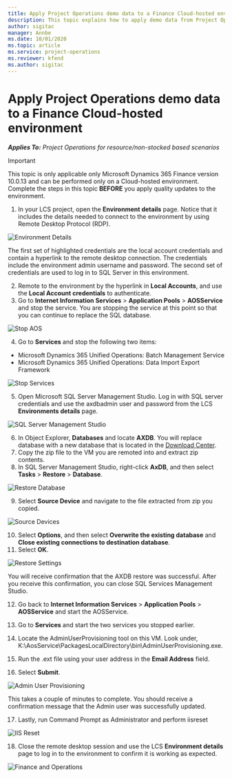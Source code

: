 ```yaml
---
title: Apply Project Operations demo data to a Finance Cloud-hosted environment
description: This topic explains how to apply demo data from Project Operations to a Dynamics 365 Finance Cloud-hosted environment.
author: sigitac
manager: Annbe
ms.date: 10/01/2020
ms.topic: article
ms.service: project-operations
ms.reviewer: kfend 
ms.author: sigitac
---
```


# Apply Project Operations demo data to a Finance Cloud-hosted environment

_**Applies To:** Project Operations for resource/non-stocked based scenarios_

> [!IMPORTANT]
> This topic is only applicable only Microsoft Dynamics 365 Finance version 10.0.13 and can be performed only on a Cloud-hosted environment. Complete the steps in this topic **BEFORE** you apply quality updates to the environment.

1. In your LCS project, open the **Environment details** page. Notice that it includes the details needed to connect to the environment by using Remote Desktop Protocol (RDP).

![Environment Details](./media/1EnvironmentDetails.png)

The first set of highlighted credentials are the local account credentials and contain a hyperlink to the remote desktop connection. The credentials include the environment admin username and password. The second set of credentials are used to log in to SQL Server in this environment.

2. Remote to the environment by the hyperlink in **Local Accounts**, and use the **Local Account credentials** to authenticate.
3. Go to **Internet Information Services** > **Application Pools** > **AOSService** and stop the service. You are stopping the service at this point so that you can continue to replace the SQL database.

![Stop AOS](./media/2StopAOS.png)

4. Go to **Services** and stop the following two items:

- Microsoft Dynamics 365 Unified Operations: Batch Management Service
- Microsoft Dynamics 365 Unified Operations: Data Import Export Framework

![Stop Services](./media/3StopServices.png)

5. Open Microsoft SQL Server Management Studio. Log in with SQL server credentials and use the axdbadmin user and password from the LCS **Environments details** page.

![SQL Server Management Studio](./media/4SSMS.png)

6. In Object Explorer, **Databases** and locate **AXDB**. You will replace database with a new database that is located in the [Download Center](https://download.microsoft.com/download/1/a/3/1a314bd2-b082-4a87-abdc-1ba26c92b63d/ProjOpsDemoDataFOGARelease.zip). 
7. Copy the zip file to the VM you are remoted into and extract zip contents.
8. In SQL Server Management Studio, right-click **AxDB**, and then select **Tasks** > **Restore** > **Database**.

![Restore Database](./media/5RestoreDatabase.png)

9. Select **Source Device** and navigate to the file extracted from zip you copied.

![Source Devices](./media/6SourceDevice.png)

10. Select **Options**, and then select **Overwrite the existing database** and **Close existing connections to destination database**. 
11. Select **OK**.

![Restore Settings](./media/7RestoreSetting.png)

You will receive confirmation that the AXDB restore was successful. After you receive this confirmation, you can close SQL Services Management Studio.

12. Go back to **Internet Information Services** > **Application Pools** > **AOSService** and start the AOSService.
13. Go to **Services** and start the two services you stopped earlier.

14. Locate the AdminUserProvisioning tool on this VM. Look under, K:\AosService\PackagesLocalDirectory\bin\AdminUserProvisioning.exe.
15. Run the .ext file using your user address in the **Email Address** field. 
16. Select **Submit**.

![Admin User Provisioning](./media/8AdminUserProvisioning.png)

This takes a couple of minutes to complete. You should receive a confirmation message that the Admin user was successfully updated.

17. Lastly, run Command Prompt as Administrator and perform iisreset

![IIS Reset](./media/9IISReset.png)

18. Close the remote desktop session and use the LCS **Environment details** page to log in to the environment to confirm it is working as expected.

![Finance and Operations](./media/10FinanceAndOperations.png)
